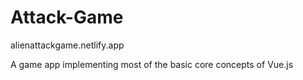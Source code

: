 # Attack-Game

alienattackgame.netlify.app

A game app implementing most of the basic core concepts of Vue.js
